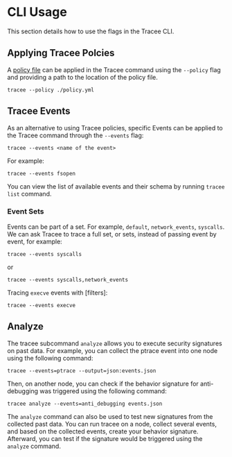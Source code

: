 # CLI Usage

This section details how to use the flags in the Tracee CLI.

## Applying Tracee Polcies

A [policy file](../policies/index.md) can be applied in the Tracee command using the `--policy` flag and providing a path to the location of the policy file.

```console
tracee --policy ./policy.yml
```

## Tracee Events

As an alternative to using Tracee policies, specific Events can be applied to the Tracee command through the `--events` flag:
```console
tracee --events <name of the event>
```

For example:
```console
tracee --events fsopen
```

You can view the list of available events and their schema by running `tracee list` command.

### Event Sets

Events can be part of a set. For example, `default`, `network_events`, `syscalls`. 
We can ask Tracee to trace a full set, or sets, instead of passing event by event, for example:

```console
tracee --events syscalls
```
or 

```console
tracee --events syscalls,network_events
```

Tracing `execve` events with [filters]:

```console
tracee --events execve
```

## Analyze

The tracee subcommand `analyze` allows you to execute security signatures on past data. 
For example, you can collect the ptrace event into one node using the following command:

```
tracee --events=ptrace --output=json:events.json
```

Then, on another node, you can check if the behavior signature for anti-debugging was triggered using the following command:

```
tracee analyze --events=anti_debugging events.json
```

The `analyze` command can also be used to test new signatures from the collected past data. You can run tracee on a node, collect several events, and based on the collected events, create your behavior signature. Afterward, you can test if the signature would be triggered using the `analyze` command.
